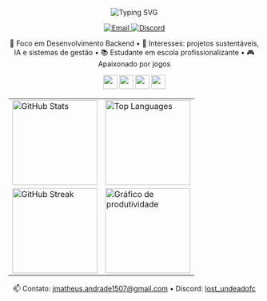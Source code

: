 <p align="center">
  <img
    src="https://readme-typing-svg.demolab.com?font=Fira+Code&weight=600&size=24&pause=1200&color=0A66C2&center=true&vCenter=true&width=500&lines=Backend+Developer;Amante+de+tecnologia;Sempre+aprendendo+algo+novo"
    alt="Typing SVG"
  />
</p>

<p align="center">
  <a href="mailto:jmatheus.andrade1507@gmail.com">
    <img alt="Email" src="https://img.shields.io/badge/Email-0A66C2?style=for-the-badge&logo=gmail&logoColor=white">
  </a>
  <a href="https://discordapp.com/users/lost_undeadofc">
    <img alt="Discord" src="https://img.shields.io/badge/Discord-1F6FEB?style=for-the-badge&logo=discord&logoColor=white">
  </a>
</p>

<p align="center">
  🎯 Foco em Desenvolvimento Backend • 🧩 Interesses: projetos sustentáveis, IA e sistemas de gestão • 📚 Estudante em escola profissionalizante • 🎮 Apaixonado por jogos
</p>

<p align="center">
  <img height="28" src="https://img.shields.io/badge/PHP-1F6FEB?style=for-the-badge&logo=php&logoColor=white">
  <img height="28" src="https://img.shields.io/badge/Python-1F6FEB?style=for-the-badge&logo=python&logoColor=white">
  <img height="28" src="https://img.shields.io/badge/MySQL-1F6FEB?style=for-the-badge&logo=mysql&logoColor=white">
  <img height="28" src="https://img.shields.io/badge/Git-1F6FEB?style=for-the-badge&logo=git&logoColor=white">
</p>


<div align="center">

<table>
<tr>
  <td>
    <img
      src="https://github-readme-stats.vercel.app/api?username=JM160&show_icons=true&rank_icon=github&bg_color=00000000&title_color=0A66C2&text_color=334155&icon_color=1F6FEB&border_color=1F6FEB"
      alt="GitHub Stats"
      height="170"
    />
  </td>
  <td>
    <img
      src="https://github-readme-stats.vercel.app/api/top-langs/?username=JM160&layout=compact&langs_count=8&bg_color=00000000&title_color=0A66C2&text_color=334155&border_color=1F6FEB"
      alt="Top Languages"
      height="170"
    />
  </td>
</tr>
<tr>
  <td>
    <img
      src="https://streak-stats.demolab.com?user=JM160&theme=default&hide_border=false&ring=0A66C2&fire=1F6FEB&currStreakLabel=0A66C2&sideNums=334155&dates=64748B&sideLabels=1F6FEB"
      alt="GitHub Streak"
      height="170"
    />
  </td>
  <td>
    <img src="https://github-profile-summary-cards.vercel.app/api/cards/productive-time?username=JM160&theme=github" alt="Gráfico de produtividade" height="170">
  </td>
</tr>
</table>

</div>

<p align="center">
  📫 Contato: <a href="mailto:jmatheus.andrade1507@gmail.com">jmatheus.andrade1507@gmail.com</a> • Discord: <a href="https://discordapp.com/users/lost_undeadofc">lost_undeadofc</a>
</p>

